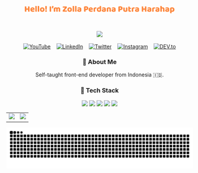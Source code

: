 <!-- Profile Banner -->
<p align="center">
  <a href="https://zollahrp.my.id/"><img width="80%" alt="Hello, I'm Zolla!" src="./img/header.png" /></a>
</p>
<br />

<!-- Typing Animation -->
<p align="center">
  <a href="https://github.com/DenverCoder1/readme-typing-svg">
    <img src="https://readme-typing-svg.demolab.com/?lines=Hi,+I'm+Zolla!;Front-End+Dev+%7C+Creative+Thinker;Always+learning+cool+stuff&font=Fira+Code&center=true&width=440&height=45&color=FD853A&vCenter=true&pause=1000&size=22" />
  </a>
</p>

<!-- Sosmed Icons -->
<p align="center">
  <a href="https://www.youtube.com/@Zero-Starr"><img width="32px" src="https://i.imgur.com/qiXu7b2.png" title="YouTube"/></a>
  &#8287;&#8287;
  <a href="https://www.linkedin.com/in/zolla/"><img width="32px" src="https://i.imgur.com/yRpa1dQ.png" title="LinkedIn"/></a>
  &#8287;&#8287;
  <a href="https://twitter.com/zollahrp"><img width="32px" src="https://i.imgur.com/AixJgnm.png" title="Twitter"/></a>
  &#8287;&#8287;
  <a href="https://instagram.com/zollahrp"><img width="32px" src="https://i.imgur.com/OViZO8J.png" title="Instagram"/></a>
  &#8287;&#8287;
  <a href="https://dev.to/zollahrp"><img width="32px" src="https://i.imgur.com/mVm29vK.png" title="DEV.to"/></a>
</p>

<!-- About Section -->
<h3 align="center">🚀 About Me</h3>

<p align="center">
Self-taught front-end developer from Indonesia 🇮🇩.
</p>

<!-- Skills -->
<h3 align="center">🧠 Tech Stack</h3>

<p align="center">
  <img src="https://img.shields.io/badge/HTML5-E34F26?style=for-the-badge&logo=html5&logoColor=white" />
  <img src="https://img.shields.io/badge/CSS3-1572B6?style=for-the-badge&logo=css3&logoColor=white" />
  <img src="https://img.shields.io/badge/TailwindCSS-38B2AC?style=for-the-badge&logo=tailwind-css&logoColor=white" />
  <img src="https://img.shields.io/badge/JavaScript-F7DF1E?style=for-the-badge&logo=javascript&logoColor=black" />
  <img src="https://img.shields.io/badge/React-20232A?style=for-the-badge&logo=react&logoColor=61DAFB" />
</p>

<!-- GitHub Stats -->
<table align="center">
  <tr>
    <td>
      <img src="https://github-readme-stats.vercel.app/api?username=zollahrp&show_icons=true&theme=default&hide_border=true" />
    </td>
    <td>
      <img src="https://github-readme-stats.vercel.app/api/top-langs/?username=zollahrp&layout=compact&theme=default&hide_border=true" />
    </td>
  </tr>
</table>

<!-- Contribution Snake -->
<div align="center">
  <img src="https://raw.githubusercontent.com/rivalfitrah/rivalfitrah/output/github-contribution-grid-snake.svg" />
</div>
